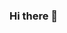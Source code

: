### Hi there 👋

<!--
**zuhalaslancan/zuhalaslancan** is a ✨ _special_ ✨ repository because its `README.md` (this file) appears on your GitHub profile.

👋 Hi, I’m @zuhalaslacan. I am from Turkey.
👀 I am a software engineer who graduated from Izmir University of Economics Izmir/TURKEY.
🌱 My working area is front-end and UI/UX. But I have also an interest about Business Analyst Position.
💞️ You can take a look at my projects that I have done in different fields.
📫 Feel free to reach me, I am always online: zuhal.aslancan@hotmail.com
